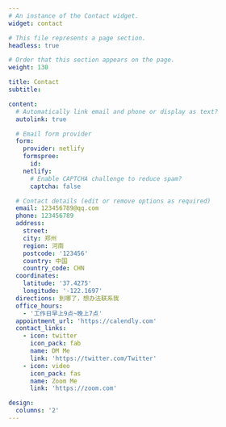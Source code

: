 ```yaml
---
# An instance of the Contact widget.
widget: contact

# This file represents a page section.
headless: true

# Order that this section appears on the page.
weight: 130

title: Contact
subtitle:

content:
  # Automatically link email and phone or display as text?
  autolink: true

  # Email form provider
  form:
    provider: netlify
    formspree:
      id:
    netlify:
      # Enable CAPTCHA challenge to reduce spam?
      captcha: false

  # Contact details (edit or remove options as required)
  email: 123456789@qq.com
  phone: 123456789
  address:
    street: 
    city: 郑州
    region: 河南
    postcode: '123456'
    country: 中国
    country_code: CHN
  coordinates:
    latitude: '37.4275'
    longitude: '-122.1697'
  directions: 到哪了，想办法联系我
  office_hours:
    - '工作日早上9点~晚上7点'
  appointment_url: 'https://calendly.com'
  contact_links:
    - icon: twitter
      icon_pack: fab
      name: DM Me
      link: 'https://twitter.com/Twitter'
    - icon: video
      icon_pack: fas
      name: Zoom Me
      link: 'https://zoom.com'

design:
  columns: '2'
---
```

